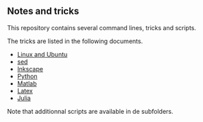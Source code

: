 ## Notes and tricks

This repository contains several command lines, tricks and scripts.

The tricks are listed in the following documents.

* [Linux and Ubuntu](linux.md)
* [sed](sed.md)
* [Inkscape](inkscape.md)
* [Python](python.md)
* [Matlab](matlab.md)
* [Latex](latex.md)
* [Julia](julia.md)

Note that additionnal scripts are available in de subfolders.
